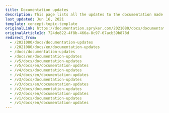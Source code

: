 ```yaml
---
title: Documentation updates
description: This page lists all the updates to the documentation made for each release.
last_updated: Jun 16, 2021
template: concept-topic-template
originalLink: https://documentation.spryker.com/2021080/docs/documentation-updates
originalArticleId: 724de822-4f8b-466a-8c97-67acb59b878d
redirect_from:
  - /2021080/docs/documentation-updates
  - /2021080/docs/en/documentation-updates
  - /docs/documentation-updates
  - /docs/en/documentation-updates
  - /v5/docs/documentation-updates
  - /v5/docs/en/documentation-updates
  - /v4/docs/documentation-updates
  - /v4/docs/en/documentation-updates
  - /v3/docs/documentation-updates
  - /v3/docs/en/documentation-updates
  - /v2/docs/documentation-updates
  - /v2/docs/en/documentation-updates
  - /v1/docs/documentation-updates
  - /v1/docs/en/documentation-updates
---
```



<!-- causes CI errors
This page lists all the updates to the documentation made for each release.
Check out our [release notes](/docs/scos/user/intro-to-spryker/releases/release-notes/release-notes.html) to learn more about the releases.

## Release {{page.version}}

Below you will find the list of the new/updated documentation released as part of the [{{site.version}} Spryker product release](/docs/scos/user/intro-to-spryker/releases/release-notes/release-notes.html):

### Features

* [Split Delivery](/docs/scos/user/features/{{site.version}}/order-management-feature-overview/split-delivery-overview.html)

<details>
<summary markdown='span'>Feature overview</summary>

[Split Delivery Overview](/docs/scos/user/features/{{site.version}}/order-management-feature-overview/split-delivery-overview.html)

</details>

<details>
<summary markdown='span'>Migration guide</summary>

[Split Delivery Migration Concept](/docs/scos/dev/migration-concepts/split-delivery-migration-concept.html)


</details>
<details>
<summary markdown='span'>HowTo</summary>


[HowTo: Disable Split Delivery in Yves Interface](/docs/scos/dev/tutorials-and-howtos/howtos/feature-howtos/howto-disable-split-delivery-in-yves-interface.html)


</details>

<details>
<summary markdown='span'>Back Office user guides</summary>


* [Creating a New Shipment for Order](/docs/scos/user/back-office-user-guides/{{site.version}}/sales/orders/creating-shipments.html)
* [Editing Shipment Details](/docs/scos/user/back-office-user-guides/{{site.version}}/sales/orders/editing-shipments.html)

</details>
<details>
<summary markdown='span'>Shop user guide</summary>


[Assigning Multiple Delivery Addresses to Order](/docs/scos/user/back-office-user-guides/{{site.version}}/sales/orders/creating-shipments.html)


</details>

* [Packaging Units with Decimal Stock](/docs/scos/user/features/{{site.version}}/packaging-units-feature-overview.html)

<details>
<summary markdown='span'>Feature overview</summary>

[Packaging Units Feature Overview](/docs/scos/user/features/{{site.version}}/packaging-units-feature-overview.html)

</details>

<details>
<summary markdown='span'>Integration guide</summary>

[Packaging Units Feature Integration](/docs/scos/dev/feature-integration-guides/{{site.version}}/packaging-units-feature-integration.html)

</details>

<details>
<summary markdown='span'>Migration  guide</summary>

[Decimal Stock Migration Concept](/docs/scos/dev/migration-concepts/decimal-stock-migration-concept.html)

 </details>

 <details>
<summary markdown='span'>HowTo</summary>

[HowTo: Import Packaging Units](/docs/scos/dev/tutorials-and-howtos/howtos/feature-howtos/data-imports/howto-import-packaging-units.html)

 </details>


* [Scheduled Prices](/docs/pbc/all/price-management/{{site.version}}/scheduled-prices-feature-overview.html)
<details>
<summary markdown='span'>Feature overview</summary>

[Scheduled Prices Feature Overview](/docs/pbc/all/price-management/{{site.version}}/scheduled-prices-feature-overview.html)

</details>
<details>
<summary markdown='span'>Integration guide</summary>

[Integrate the Scheduled prices feature](/docs/scos/dev/feature-integration-guides/{{site.version}}/scheduled-prices-feature-integration.html)

</details>
<details>
<summary markdown='span'>Migration guides</summary>

* [PriceProductSchedule migration from v. 1.* to v. 2.*](/docs/pbc/all/price-management/{{site.version}}/install-and-upgrade/upgrade-modules/upgrade-the-priceproductschedule-module.html)
* [PriceProductScheduleGui migration from v. 1.* to v. 2.*](/docs/pbc/all/price-management/{{site.version}}/install-and-upgrade/upgrade-modules/upgrade-the-priceproductschedulegui-module.html)

</details>
<details>
<summary markdown='span'>HowTo</summary>

[Schedule Cron Job for Scheduled Prices](/docs/pbc/all/price-management/{{site.version}}/tutorials-and-howtos/howto-schedule-cron-job-for-scheduled-prices.html)

</details>

<details>
<summary markdown='span'>Back Office user guides</summary>

* [Creating Scheduled Prices](/docs/scos/user/back-office-user-guides/{{site.version}}/catalog/scheduled-prices/creating-scheduled-prices.html)
* [Managing Scheduled Prices](/docs/scos/user/back-office-user-guides/{{site.version}}/catalog/scheduled-prices/managing-scheduled-prices.html)
* [Scheduled Prices: Reference Information](/docs/scos/user/back-office-user-guides/{{site.version}}/catalog/scheduled-prices/creating-scheduled-prices.html#reference-information-creating-scheduled-prices)   

</details>

* [CMS Templates & Slots](/docs/pbc/all/content-management-system/{{site.version}}/cms-feature-overview/templates-and-slots-overview.html)

<details>
<summary markdown='span'>Feature overview</summary>

[CMS Templates & Slots Feature Overview](/docs/pbc/all/content-management-system/{{site.version}}/cms-feature-overview/templates-and-slots-overview.html )

</details>

<details>
<summary markdown='span'>Integration guide</summary>

[Install the CMS feature](/docs/pbc/all/content-management-system/{{site.version}}/install-and-upgrade/install-features/install-the-cms-feature.html)

</details>

<details>
<summary markdown='span'>Migration guides</summary>


* [CmsBlock - migration from v. 2.* to v. 3.*](/docs/pbc/all/content-management-system/{{site.version}}/install-and-upgrade/upgrade-modules/upgrade-the-cmsblock-module.html#upgrading-from-version-2-to-version-3)
* [CmsBlockStorage - migration from v. 1.* to v. 2.*](/docs/pbc/all/content-management-system/{{site.version}}/install-and-upgrade/upgrade-modules/upgrade-the-cmsblock-modulestorage.html)
* [CmsBlockWidget - migration from v. 1.* to v. 2.*](/docs/pbc/all/content-management-system/{{site.version}}/install-and-upgrade/upgrade-modules/upgrade-the-cmsblock-modulewidget.html)


</details>

<details>
<summary markdown='span'>Technology Partners guides</summary>

[Coremedia with Templates & Slots](/docs/scos/user/technology-partners/{{site.version}}/content-management/coremedia.html)


</details>

* [Approval Process](/docs/pbc/all/cart-and-checkout/approval-process-feature-overview.html)

<details>
<summary markdown='span'>Feature overview</summary>

[Approval Process Feature Overview](/docs/pbc/all/cart-and-checkout/approval-process-feature-overview.html)

</details>

<details>
<summary markdown='span'>Integration guides</summary>

* [Approval Process Feature Integration](/docs/scos/dev/feature-integration-guides/{{site.version}}/approval-process-feature-integration.html)
* [Shipment + Approval Process Feature Integration](/docs/scos/dev/feature-integration-guides/{{site.version}}/shipment-approval-process-feature-integration.html)
* [Shipment Feature Integration](/docs/scos/dev/feature-integration-guides/{{site.version}}/shipment-feature-integration.html)

</details>

<details>
<summary markdown='span'>Shop User guide</summary>

[Shop Guide - Approval Process](/docs/pbc/all/cart-and-checkout/approval-process-feature-overview.html)


</details>

* [Configurable Bundle](/docs/scos/user/features/{{site.version}}/configurable-bundle-feature-overview.html)

<details>
<summary markdown='span'>Feature overview</summary>

[Configurable Bundle Feature Overview](/docs/scos/user/features/{{site.version}}/configurable-bundle-feature-overview.html)

</details>

<details>
<summary markdown='span'>Integration guides</summary>

* [Configurable Bundle Feature Integration](/docs/scos/user/features/{{site.version}}/configurable-bundle-feature-overview.html)
* [Product Images + Configurable Bundle](/docs/scos/dev/feature-integration-guides/{{site.version}}/product-images-configurable-bundle-feature-integration.html)
* [Merchant Product Restrictions](/docs/scos/dev/feature-integration-guides/{{site.version}}/merchant-product-restrictions-feature-integration.html)
* [Product Lists + Catalog](/docs/scos/dev/feature-integration-guides/{{site.version}}/product-lists-catalog-feature-integration.html)
* [Prices](/docs/scos/dev/feature-integration-guides/{{site.version}}/prices-feature-integration.html)
* [Product](/docs/scos/dev/feature-integration-guides/{{site.version}}/product-feature-integration.html)


</details>

<details>
<summary markdown='span'>Migration guides</summary>

* [ConfigurableBundle migration from v. 1* to v. 2*](/docs/scos/dev/module-migration-guides/migration-guide-configurablebundle.html)
* [ConfigurableBundleStorage migration from v. 1* to v. 2*](/docs/scos/dev/module-migration-guides/migration-guide-configurablebundlestorage.html)
* [MerchantRelationshipProductListGui migration from v. 1* to v. 2*](/docs/scos/dev/module-migration-guides/migration-guide-merchantrelationshipproductlistgui.html)
* [ProductListGui migration from v. 1* to v. 2*](/docs/scos/dev/module-migration-guides/migration-guide-productlistgui.html)

</details>
<details>
<summary markdown='span'>HowTo</summary>

[Rendering Configurable Bundle Templates in the Storefront](/docs/scos/dev/tutorials-and-howtos/howtos/feature-howtos/howto-render-configurable-bundle-templates-in-the-storefront.html)

</details>

### Glue API Documentation:

* [Product Labels API](/docs/scos/dev/glue-api-guides/{{site.version}}/managing-products/retrieving-product-labels.html)

<details>
<summary markdown='span'>Integration guide</summary>

[Glue API: Promotions & Discounts Feature Integration](/docs/scos/dev/feature-integration-guides/{{site.version}}/glue-api/glue-api-promotions-and-discounts-feature-integration.html)

</details>

* [Product Discounts API](/docs/scos/dev/glue-api-guides/{{site.version}}/retrieving-promotional-items.html)

<details>
<summary markdown='span'>Integration guide</summary>

[Glue API: Promotions & Discounts Feature Integration](/docs/scos/dev/feature-integration-guides/{{site.version}}/glue-api/glue-api-promotions-and-discounts-feature-integration.html)

</details>


* [Ratings and Reviews API](/docs/scos/dev/glue-api-guides/{{site.version}}/managing-products/managing-product-ratings-and-reviews.html)

<details>
<summary markdown='span'>Integration guide</summary>

[Install the Product Rating and Reviews Glue API](/docs/scos/dev/feature-integration-guides/{{site.version}}/glue-api/glue-api-product-rating-and-reviews-feature-integration.html)

</details>


* Product Options API
[Retrieving prodiuct options for abstract products](/docs/scos/dev/glue-api-guides/{{site.version}}/managing-products/abstract-products/retrieving-abstract-products.html)
[Retrieving prodiuct options for concrete products](/docs/scos/dev/glue-api-guides/{{site.version}}/managing-products/concrete-products/retrieving-concrete-products.html)

<details>
<summary markdown='span'>Integration guide</summary>

[Glue API: Product Options Feature Integration](/docs/scos/dev/feature-integration-guides/{{site.version}}/glue-api/glue-api-product-options-feature-integration.html)

</details>

* [Search Engine Friendly URLs](/docs/scos/dev/glue-api-guides/{{site.version}}/resolving-search-engine-friendly-urls.html)
* [Assigning Guest Cart to Registered Customer](/docs/scos/dev/glue-api-guides/{{site.version}}/managing-carts/guest-carts/managing-guest-carts.html#assign-a-guest-cart-to-a-registered-customer)
* [Managing Customer Access to API Resources](/docs/scos/dev/tutorials-and-howtos/howtos/glue-api-howtos/managing-customer-access-to-glue-api-resources.html)
* [Getting the List of Protected Resources](/docs/scos/dev/glue-api-guides/{{site.version}}/retrieving-protected-resources.html)


### Spryker in Docker

* [Queue Worker](/docs/scos/dev/back-end-development/data-manipulation/data-publishing/handle-data-with-publish-and-synchronization.html#queue)
* [Deploy File Reference](/docs/scos/dev/the-docker-sdk/{{site.version}}/deploy-file/deploy-file-reference-1.0.html)
* [Health checks](/docs/scos/dev/technical-enhancement-integration-guides/integrating-health-checks.html)
* [Asset Management](/docs/scos/user/features/{{site.version}}/file-manager-feature-overview/asset-management.html)
<details>
<summary markdown='span'>Feature overview</summary>

[Asset Management Feature Overview](/docs/scos/user/features/{{site.version}}/file-manager-feature-overview/asset-management.html)

</details>

<details>
<summary markdown='span'>Integration guide</summary>

[Custom Location for Static Assets](/docs/scos/dev/technical-enhancement-integration-guides/integrating-custom-location-for-static-assets.html)

</details>


### Other Documentation Updates:

#### Back Office user guides:

* Payment Management
    * [Managing Payment Methods](/docs/scos/user/back-office-user-guides/{{site.version}}/administration/payment-methods/managing-payment-methods.html)
* [Shipment](/docs/scos/user/back-office-user-guides/{{site.version}}/sales/orders/creating-shipments.html)

    * [Creating a Carrier Company](/docs/scos/user/back-office-user-guides/{{site.version}}/administration/delivery-methods/creating-carrier-companies.html)
    * [Creating and Managing Delivery Methods](/docs/scos/user/back-office-user-guides/{{site.version}}/administration/delivery-methods/creating-and-managing-delivery-methods.html)
    * [Delivery Methods: Reference Information](/docs/scos/user/back-office-user-guides/{{site.version}}/administration/delivery-methods/creating-and-managing-delivery-methods.html#reference-information-creating-delivery-methods)
 * Warehouses
    * [Creating a Warehouse](/docs/scos/user/back-office-user-guides/{{site.version}}/administration/warehouses/creating-warehouses.html)
    * [Managing Warehouses](/docs/scos/user/back-office-user-guides/{{site.version}}/administration/warehouses/managing-warehouses.html)
    * [Warehouses: Reference Information](/docs/pbc/all/warehouse-management-system/{{site.version}}/{{site.version}}/inventory-management-feature-overview.html)
    * [Stores](/docs/scos/user/back-office-user-guides/{{site.version}}/administration/stores.html)

#### HowTos:

* [HowTo: Import Warehouse Data](/docs/scos/dev/tutorials-and-howtos/howtos/feature-howtos/data-imports/howto-import-warehouse-data.html)
* [HowTo: Import Delivery Methods Linked to Store](/docs/scos/dev/tutorials-and-howtos/howtos/feature-howtos/data-imports/howto-import-delivery-methods-linked-to-store.html)
* [HowTo: Notify About Unsupported Browsers](/docs/scos/dev/tutorials-and-howtos/howtos/howto-notify-about-unsupported-browsers.html)

#### Other documentation:
* [Multiple Stores](/docs/scos/dev/tutorials-and-howtos/howtos/howto-set-up-multiple-stores.html)
* [Inventory](/docs/pbc/all/warehouse-management-system/{{site.version}}/{{site.version}}/inventory-management-feature-overview.html)
* [Custom Twig Functions for Yves](/docs/scos/dev/front-end-development/yves/custom-twig-functions-for-yves.html)
* [Custom Twig Functions for Zed](/docs/scos/dev/front-end-development/zed/custom-twig-functions-for-zed.html)

-->
